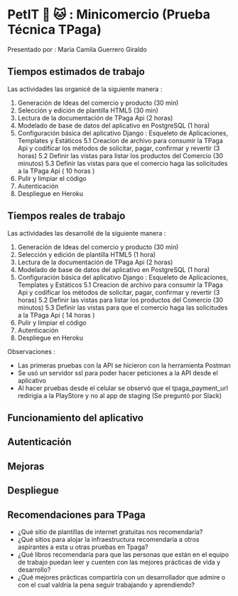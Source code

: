 
# PetIT :dog: :cat: : Minicomercio (Prueba Técnica TPaga)
Presentado por : María Camila Guerrero Giraldo
## Tiempos estimados de trabajo
Las actividades las organicé de la siguiente manera : 

1. Generación de Ideas del comercio y producto (30 min)
2. Selección y edición de plantilla HTML5 (30 min)
3. Lectura de la documentación de TPaga Api (2 horas)
4. Modelado de base de datos del aplicativo en PostgreSQL (1 hora)
5. Configuración básica del aplicativo Django : Esqueleto de Aplicaciones, Templates y Estáticos 
  5.1 Creacion de archivo para consumir la TPaga Api y codificar los métodos de solicitar, pagar, confirmar y revertir (3 horas)
  5.2 Definir las vistas para listar los productos del Comercio (30 minutos)
  5.3 Definir las vistas para que el comercio haga las solicitudes a la TPaga Api  ( 10 horas ) 
6. Pulir y limpiar el código
7. Autenticación 
8. Despliegue en Heroku
  
## Tiempos reales de trabajo
Las actividades las desarrollé de la siguiente manera : 

1. Generación de Ideas del comercio y producto (30 min)
2. Selección y edición de plantilla HTML5 (1 hora)
3. Lectura de la documentación de TPaga Api (2 horas)
4. Modelado de base de datos del aplicativo en PostgreSQL (1 hora)
5. Configuración básica del aplicativo Django : Esqueleto de Aplicaciones, Templates y Estáticos 
  5.1 Creacion de archivo para consumir la TPaga Api y codificar los métodos de solicitar, pagar, confirmar y revertir (3 horas)
  5.2 Definir las vistas para listar los productos del Comercio (30 minutos)
  5.3 Definir las vistas para que el comercio haga las solicitudes a la TPaga Api  ( 14 horas ) 
6. Pulir y limpiar el código
7. Autenticación 
8. Despliegue en Heroku

Observaciones :
- Las primeras pruebas con la API se hicieron con la herramienta Postman
- Se usó un servidor ssl para poder hacer peticiones a la API desde el aplicativo
- Al hacer pruebas desde el celular se observó que el tpaga_payment_url redirigia a la PlayStore y no al app de staging (Se preguntó por Slack)  

## Funcionamiento del aplicativo
## Autenticación
## Mejoras
## Despliegue
## Recomendaciones para TPaga
- ¿Qué sitio de plantillas de internet gratuitas nos recomendaría?
- ¿Qué sitios para alojar la infraestructura recomendaría a otros aspirantes a esta u
otras pruebas en Tpaga?
- ¿Qué libros recomendaría para que las personas que están en el equipo de trabajo
puedan leer y cuenten con las mejores prácticas de vida y desarrollo?
- ¿Qué mejores prácticas compartiría con un desarrollador que admire o con el cual
valdría la pena seguir trabajando y aprendiendo?
